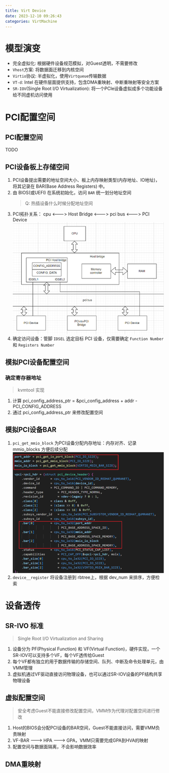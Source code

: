```yaml
---
title: Virt Device
date: 2023-12-10 09:26:43
categories: VirtMachine
---
```


# 模型演变
+ 完全虚拟化: 根据硬件设备规范模拟，对Guest透明，不需要修改
+ `Vhost`方案: 将数据面迁移到内核空间
+ `Virtio`协议: 半虚拟化，使用`Virtqueue`传输数据
+ `VT-d`: Intel 在硬件层面提供支持，包含DMA重映射、中断重映射等安全方案
+ `SR-IOV`(Single Root I/O Virtualization): 将一个PCIe设备虚拟成多个功能设备给不同虚机访问使用

# PCI配置空间

## PCI配置空间
TODO

## PCI设备板上存储空间
1. PCI设备提出需要的地址空间大小、板上内存映射类型(内存地址、IO地址)，将其记录在 BAR(Base Address Registers) 中。
2. 由 BIOS(或UEFI) 在系统初始化，访问 `BAR` 统一划分地址空间
    > Q: 热插设备什么时候分配地址空间
3. PCI拓扑关系： cpu <---> Host Bridge <---> pci bus <---> PCI Device
    ![PCI拓扑关系](https://raw.githubusercontent.com/Gjorn4389/Gjorn4389.github.io/source/images/vfio/cpu_pci_topology.png)
4. 确定访问设备：管脚 `IDSEL` 选定目标 PCI 设备，仅需要确定 `Function Number` 和 `Registers Number`

## 模拟PCI设备配置空间

### 确定寄存器地址
> kvmtool 实现
1. 计算 pci_config_address_ptr = &pci_config_address + addr - PCI_CONFIG_ADDRESS
2. 通过 pci_config_address_ptr 来修改配置空间

## 模拟PCI设备BAR
1. `pci_get_mmio_block` 为PCI设备分配内存地址：内存对齐、记录 mmio_blocks 方便后续分配
    ![kvmtool_pci_bar](https://raw.githubusercontent.com/Gjorn4389/Gjorn4389.github.io/source/images/kvmtool_pci_bar.png)
2. `device__register` 将设备注册到 rbtree上，根据 dev_num 来排序，方便检索

# 设备透传

## SR-IVO 标准
> Single Root I/O Virtualization and Sharing
1. 设备分为 PF(Physical Function) 和 VF(Virtual Function)，硬件实现，一个SR-IOV可以支持多个VF，每个VF透传给Guest
2. 每个VF都有独立的用于数据传输的存储空间、队列、中断及命令处理单元，由VMM管理
3. 虚拟机通过VF驱动直接访问物理设备，也可以通过SR-IOV设备的PF结构共享物理设备

## 虚拟配置空间
> 安全考虑Guest不能直接修改配置空间，VMM作为代理对配置空间进行修改
1. Host的BIOS会分配PCI设备的BAR空间，Guest不能直接访问，需要VMM负责映射
2. VF-BAR ---> HPA ---> GPA，VMM只需要完成GPA到HVA的映射
3. 配置空间与数据面隔离，不会影响数据效率

## DMA重映射
